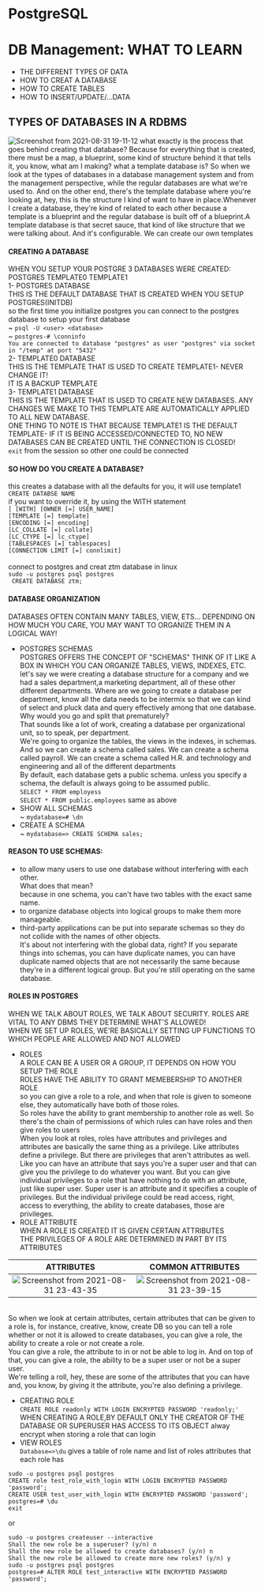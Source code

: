 # PostgreSQL
# DB Management: WHAT TO LEARN
* THE DIFFERENT TYPES OF DATA
* HOW TO CREAT A DATABASE
* HOW TO CREATE TABLES
* HOW TO INSERT/UPDATE/...DATA
## TYPES OF DATABASES IN A RDBMS

![Screenshot from 2021-08-31 19-11-12](https://user-images.githubusercontent.com/40498170/131546582-0812e384-4db2-4d0e-972d-3d2ecd5cddc9.png)
 what exactly is the process that goes behind creating that database?
 Because for everything that is created, there must be a map, a blueprint, some kind of structure behind it that tells it, you know, what am I making?
  what a template database is? So when we look at the types of databases in a database management system and from the management perspective,
  while the regular databases are what we're used to.
  And on the other end, there's the template database where you're looking at, hey, this is the structure 
  I kind of want to have in place.Whenever I create a database, they're kind of related to each other because a template is a blueprint
  and the regular database is built off of a blueprint.A template database is that secret sauce, that kind of like structure that we were talking about.
  And it's configurable. We can create our own templates
  #### CREATING A DATABASE
  WHEN YOU SETUP YOUR POSTGRE 3 DATABASES WERE CREATED: POSTGRES TEMPLATE0 TEMPLATE1 <br />
  1- POSTGRES DATABASE <br />
  THIS IS THE DEFAULT DATABASE THAT IS CREATED WHEN YOU SETUP POSTGRES(INITDB) <br />
  so the first time you initialize postgres you can connect to the postgres database to setup your first database <br />
  ~ `psql -U <user> <database>` <br />
  ~ `postgres-# \conninfo` <br />
  ` You are connected to database "postgres" as user "postgres" via socket in "/temp" at port "5432" ` <br />
  2- TEMPLATE0 DATABASE <br />
  THIS IS THE TEMPLATE THAT IS USED TO CREATE TEMPLATE1- NEVER CHANGE IT! <br />
  IT IS A BACKUP TEMPLATE <br />
  3- TEMPLATE1 DATABASE <br />
  THIS IS THE TEMPLATE THAT IS USED TO CREATE NEW DATABASES. ANY CHANGES WE MAKE TO THIS TEMPLATE ARE AUTOMATICALLY APPLIED
  TO ALL NEW DATABASE. <br />
  ONE THING TO NOTE IS THAT BECAUSE TEMPLATE1 IS THE DEFAULT TEMPLATE- IF IT IS BEING ACCESSED/CONNECTED TO, NO NEW DATABASES
  CAN BE CREATED UNTIL THE CONNECTION IS CLOSED! <br />
  `exit` from the session so other one could be connected <br />
   #### SO HOW DO YOU CREATE A DATABASE? 
  this creates a database with all the defaults for you, it will use template1 <br/>
  ` CREATE DATABSE NAME ` <br />
  if you want to override it, by using the WITH statement <br />
 `[ [WITH] [OWNER [=] USER_NAME] `<br />
 `[TEMPLATE [=] template]` <br />
 `[ENCODING [=] encoding] `<br />
 `[LC_COLLATE [=] collate]` <br />
 `[LC_CTYPE [=] lc_ctype] `<br />
 `[TABLESPACES [=] tablespaces]` <br />
 `[CONNECTION LIMIT [=] connlimit]` <br />
 <br />
 connect to postgres and creat ztm database in linux <br />
 ` sudo -u postgres psql postgres ` <br />
 ` CREATE DATABASE ztm;`
 #### DATABASE ORGANIZATION
 DATABASES OFTEN CONTAIN MANY TABLES, VIEW, ETS... DEPENDING ON HOW MUCH YOU CARE, YOU MAY WANT TO ORGANIZE THEM IN A LOGICAL WAY!<br />
 * POSTGRES SCHEMAS <br />
 POSTGRES OFFERS THE CONCEPT OF "SCHEMAS" THINK OF IT LIKE A BOX IN WHICH YOU CAN ORGANIZE TABLES, VIEWS, INDEXES, ETC.
 let's say we were creating a database structure for a company and we had a sales department,a marketing department, all of these other different departments.
 Where are we going to create a database per department, know all the data needs to be intermix so that 
 we can kind of select and pluck data and query effectively among that one database.<br />
 Why would you go and split that prematurely? <br />
 That sounds like a lot of work, creating a database per organizational unit, so to speak, per department.<br />
 We're going to organize the tables, the views in the indexes, in schemas. <br />
 And so we can create a schema called sales. We can create a schema called payroll. 
 We can create a schema called H.R. and technology and engineering and all of the different departments <br />
 By default, each database gets a public schema. unless you specify a schema, the default is always going to be assumed public.<br />
 ` SELECT * FROM employess ` <br /> 
 ` SELECT * FROM public.employees ` same as above <br />
 * SHOW ALL SCHEMAS <br />
 ~ `mydatabase=# \dn` <br />
 * CREATE A SCHEMA   <br />
  ~ `mydatabase=> CREATE SCHEMA sales;` <br />
  #### REASON TO USE SCHEMAS:
  * to allow many users to use one database without interfering with each other. <br />
  What does that mean? <br />
  because in one schema, you can't have two tables with the exact same name.  <br />
  * to organize database objects into logical groups to make them more manageable. <br />
  * third-party applications can be put into separate schemas so they do not collide with the names of other objects. <br />
  It's about not interfering with the global data, right? If you separate things into schemas, you can have duplicate names, you can have duplicate named objects
  that are not necessarily the same because they're in a different logical group. But you're still operating on the same database.<br />
  #### ROLES IN POSTGRES
  WHEN WE TALK ABOUT ROLES, WE TALK ABOUT SECURITY. ROLES ARE VITAL TO ANY DBMS THEY DETERMINE WHAT'S ALLOWED!<br />
  WHEN WE SET UP ROLES, WE'RE BASICALLY SETTING UP FUNCTIONS TO WHICH PEOPLE ARE ALLOWED AND NOT ALLOWED
  * ROLES <br />
  A ROLE CAN BE A USER OR A GROUP, IT DEPENDS ON HOW YOU SETUP THE ROLE <br />
  ROLES HAVE THE ABILITY TO GRANT MEMEBERSHIP TO ANOTHER ROLE <br />
  so you can give a role to a role, and when that role is given to someone else, they automatically have both of those roles.<br/>
  So roles have the ability to grant membership to another role as well. So there's the chain of permissions of which rules can have roles and then give roles to users<br />
  When you look at roles, roles have attributes and privileges and attributes are basically the same thing as a privilege.
  Like attributes define a privilege. But there are privileges that aren't attributes as well. <br />
  Like you can have an attribute that says you're a super user and that can give you the privilege to do whatever you want.
  But you can give individual privileges to a role that have nothing to do with an attribute, just like super user.
  Super user is an attribute and it specifies a couple of privileges.
  But the individual privilege could be read access, right, access to everything, the ability to create databases, those are privileges.
   * ROLE ATTRIBUTE <br />
   WHEN A ROLE IS CREATED IT IS GIVEN CERTAIN ATTRIBUTES <br />
   THE PRIVILEGES OF A ROLE ARE DETERMINED IN PART BY ITS ATTRIBUTES <br />
    
   ATTRIBUTES             |  COMMON ATTRIBUTES
:-------------------------:|:-------------------------:
![Screenshot from 2021-08-31 23-43-35](https://user-images.githubusercontent.com/40498170/131579760-852579c9-19bb-40ad-aebf-753bd39f08e8.png)  |  ![Screenshot from 2021-08-31 23-39-15](https://user-images.githubusercontent.com/40498170/131579482-d40f5bd5-1d00-40c7-9d2c-a269c964da0a.png)
<br />
So when we look at certain attributes, certain attributes that can be given to a role is, for instance,
creative, know, create DB so you can tell a role whether or not it is allowed to create databases,
you can give a role, the ability to create a role or not create a role. <br />
You can give a role, the attribute to in or not be able to log in.
And on top of that, you can give a role, the ability to be a super user or not be a super user.<br />
We're telling a roll, hey, these are some of the attributes that you can have and, you know, by
giving it the attribute, you're also defining a privilege.<br />

* CREATING ROLE <br />
`CREATE ROLE readonly WITH LOGIN ENCRYPTED PASSWORD 'readonly;'`<br />
 WHEN CREATING A ROLE,BY DEFAULT ONLY THE CREATOR OF THE DATABASE OR SUPERUSER HAS ACCESS TO ITS OBJECT
alway encrypt when storing a role that can login <br />
* VIEW ROLES  <br />
`Database=>\du`
 gives a table of role name and list of roles attributes that each role has <br />
 
 ```
 sudo -u postgres psql postgres
 CREATE role test_role_with_login WITH LOGIN ENCRYPTED PASSWORD 'password';
 CREATE USER test_user_with_login WITH ENCRYPTED PASSWORD 'password';
 postgres=# \du
 exit
 
 ```
  or <br />
 
 ```
 sudo -u postgres createuser --interactive
Shall the new role be a superuser? (y/n) n
Shall the new role be allowed to create databases? (y/n) n
Shall the new role be allowed to create more new roles? (y/n) y
sudo -u postgres psql postgres
postgres=# ALTER ROLE test_interactive WITH ENCRYPTED PASSWORD 'password';

 ```






















  
 
 
 
   
   
   
   
   
   
   
   
   
   
   
   
   
   
   
   
   
   
   
   
   
   
   
   
   
  
  

  
